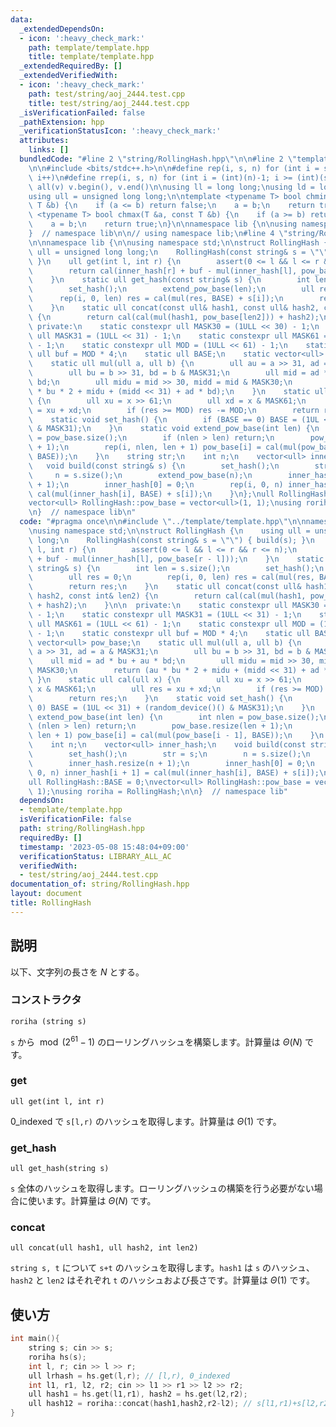 ```yaml
---
data:
  _extendedDependsOn:
  - icon: ':heavy_check_mark:'
    path: template/template.hpp
    title: template/template.hpp
  _extendedRequiredBy: []
  _extendedVerifiedWith:
  - icon: ':heavy_check_mark:'
    path: test/string/aoj_2444.test.cpp
    title: test/string/aoj_2444.test.cpp
  _isVerificationFailed: false
  _pathExtension: hpp
  _verificationStatusIcon: ':heavy_check_mark:'
  attributes:
    links: []
  bundledCode: "#line 2 \"string/RollingHash.hpp\"\n\n#line 2 \"template/template.hpp\"\
    \n\n#include <bits/stdc++.h>\n\n#define rep(i, s, n) for (int i = s; i < (int)(n);\
    \ i++)\n#define rrep(i, s, n) for (int i = (int)(n)-1; i >= (int)(s); i--)\n#define\
    \ all(v) v.begin(), v.end()\n\nusing ll = long long;\nusing ld = long double;\n\
    using ull = unsigned long long;\n\ntemplate <typename T> bool chmin(T &a, const\
    \ T &b) {\n    if (a <= b) return false;\n    a = b;\n    return true;\n}\ntemplate\
    \ <typename T> bool chmax(T &a, const T &b) {\n    if (a >= b) return false;\n\
    \    a = b;\n    return true;\n}\n\nnamespace lib {\n\nusing namespace std;\n\n\
    }  // namespace lib\n\n// using namespace lib;\n#line 4 \"string/RollingHash.hpp\"\
    \n\nnamespace lib {\n\nusing namespace std;\n\nstruct RollingHash {\n    using\
    \ ull = unsigned long long;\n    RollingHash(const string& s = \"\") { build(s);\
    \ }\n    ull get(int l, int r) {\n        assert(0 <= l && l <= r && r <= n);\n\
    \        return cal(inner_hash[r] + buf - mul(inner_hash[l], pow_base[r - l]));\n\
    \    }\n    static ull get_hash(const string& s) {\n        int len = s.size();\n\
    \        set_hash();\n        extend_pow_base(len);\n        ull res = 0;\n  \
    \      rep(i, 0, len) res = cal(mul(res, BASE) + s[i]);\n        return res;\n\
    \    }\n    static ull concat(const ull& hash1, const ull& hash2, const int& len2)\
    \ {\n        return cal(cal(mul(hash1, pow_base[len2])) + hash2);\n    }\n\n \
    \ private:\n    static constexpr ull MASK30 = (1ULL << 30) - 1;\n    static constexpr\
    \ ull MASK31 = (1ULL << 31) - 1;\n    static constexpr ull MASK61 = (1ULL << 61)\
    \ - 1;\n    static constexpr ull MOD = (1ULL << 61) - 1;\n    static constexpr\
    \ ull buf = MOD * 4;\n    static ull BASE;\n    static vector<ull> pow_base;\n\
    \    static ull mul(ull a, ull b) {\n        ull au = a >> 31, ad = a & MASK31;\n\
    \        ull bu = b >> 31, bd = b & MASK31;\n        ull mid = ad * bu + au *\
    \ bd;\n        ull midu = mid >> 30, midd = mid & MASK30;\n        return (au\
    \ * bu * 2 + midu + (midd << 31) + ad * bd);\n    }\n    static ull cal(ull x)\
    \ {\n        ull xu = x >> 61;\n        ull xd = x & MASK61;\n        ull res\
    \ = xu + xd;\n        if (res >= MOD) res -= MOD;\n        return res;\n    }\n\
    \    static void set_hash() {\n        if (BASE == 0) BASE = (1UL << 31) + (random_device()()\
    \ & MASK31);\n    }\n    static void extend_pow_base(int len) {\n        int nlen\
    \ = pow_base.size();\n        if (nlen > len) return;\n        pow_base.resize(len\
    \ + 1);\n        rep(i, nlen, len + 1) pow_base[i] = cal(mul(pow_base[i - 1],\
    \ BASE));\n    }\n    string str;\n    int n;\n    vector<ull> inner_hash;\n \
    \   void build(const string& s) {\n        set_hash();\n        str = s;\n   \
    \     n = s.size();\n        extend_pow_base(n);\n        inner_hash.resize(n\
    \ + 1);\n        inner_hash[0] = 0;\n        rep(i, 0, n) inner_hash[i + 1] =\
    \ cal(mul(inner_hash[i], BASE) + s[i]);\n    }\n};\null RollingHash::BASE = 0;\n\
    vector<ull> RollingHash::pow_base = vector<ull>(1, 1);\nusing roriha = RollingHash;\n\
    \n}  // namespace lib\n"
  code: "#pragma once\n\n#include \"../template/template.hpp\"\n\nnamespace lib {\n\
    \nusing namespace std;\n\nstruct RollingHash {\n    using ull = unsigned long\
    \ long;\n    RollingHash(const string& s = \"\") { build(s); }\n    ull get(int\
    \ l, int r) {\n        assert(0 <= l && l <= r && r <= n);\n        return cal(inner_hash[r]\
    \ + buf - mul(inner_hash[l], pow_base[r - l]));\n    }\n    static ull get_hash(const\
    \ string& s) {\n        int len = s.size();\n        set_hash();\n        extend_pow_base(len);\n\
    \        ull res = 0;\n        rep(i, 0, len) res = cal(mul(res, BASE) + s[i]);\n\
    \        return res;\n    }\n    static ull concat(const ull& hash1, const ull&\
    \ hash2, const int& len2) {\n        return cal(cal(mul(hash1, pow_base[len2]))\
    \ + hash2);\n    }\n\n  private:\n    static constexpr ull MASK30 = (1ULL << 30)\
    \ - 1;\n    static constexpr ull MASK31 = (1ULL << 31) - 1;\n    static constexpr\
    \ ull MASK61 = (1ULL << 61) - 1;\n    static constexpr ull MOD = (1ULL << 61)\
    \ - 1;\n    static constexpr ull buf = MOD * 4;\n    static ull BASE;\n    static\
    \ vector<ull> pow_base;\n    static ull mul(ull a, ull b) {\n        ull au =\
    \ a >> 31, ad = a & MASK31;\n        ull bu = b >> 31, bd = b & MASK31;\n    \
    \    ull mid = ad * bu + au * bd;\n        ull midu = mid >> 30, midd = mid &\
    \ MASK30;\n        return (au * bu * 2 + midu + (midd << 31) + ad * bd);\n   \
    \ }\n    static ull cal(ull x) {\n        ull xu = x >> 61;\n        ull xd =\
    \ x & MASK61;\n        ull res = xu + xd;\n        if (res >= MOD) res -= MOD;\n\
    \        return res;\n    }\n    static void set_hash() {\n        if (BASE ==\
    \ 0) BASE = (1UL << 31) + (random_device()() & MASK31);\n    }\n    static void\
    \ extend_pow_base(int len) {\n        int nlen = pow_base.size();\n        if\
    \ (nlen > len) return;\n        pow_base.resize(len + 1);\n        rep(i, nlen,\
    \ len + 1) pow_base[i] = cal(mul(pow_base[i - 1], BASE));\n    }\n    string str;\n\
    \    int n;\n    vector<ull> inner_hash;\n    void build(const string& s) {\n\
    \        set_hash();\n        str = s;\n        n = s.size();\n        extend_pow_base(n);\n\
    \        inner_hash.resize(n + 1);\n        inner_hash[0] = 0;\n        rep(i,\
    \ 0, n) inner_hash[i + 1] = cal(mul(inner_hash[i], BASE) + s[i]);\n    }\n};\n\
    ull RollingHash::BASE = 0;\nvector<ull> RollingHash::pow_base = vector<ull>(1,\
    \ 1);\nusing roriha = RollingHash;\n\n}  // namespace lib"
  dependsOn:
  - template/template.hpp
  isVerificationFile: false
  path: string/RollingHash.hpp
  requiredBy: []
  timestamp: '2023-05-08 15:48:04+09:00'
  verificationStatus: LIBRARY_ALL_AC
  verifiedWith:
  - test/string/aoj_2444.test.cpp
documentation_of: string/RollingHash.hpp
layout: document
title: RollingHash
---
```


## 説明

以下、文字列の長さを $N$ とする。

### コンストラクタ

`roriha (string s)`

`s` から $\bmod (2^{61}-1)$ のローリングハッシュを構築します。計算量は $\Theta(N)$ です。

### get 

`ull get(int l, int r)`

0_indexed で `s[l,r)` のハッシュを取得します。計算量は $\Theta(1)$ です。

### get_hash

`ull get_hash(string s)`

`s` 全体のハッシュを取得します。ローリングハッシュの構築を行う必要がない場合に使います。計算量は $\Theta(N)$ です。

### concat

`ull concat(ull hash1, ull hash2, int len2)`

`string s, t` について `s+t` のハッシュを取得します。`hash1` は `s` のハッシュ、`hash2` と `len2` はそれぞれ `t` のハッシュおよび長さです。計算量は $\Theta(1)$ です。

## 使い方

```cpp
int main(){
    string s; cin >> s;
    roriha hs(s);
    int l, r; cin >> l >> r;
    ull lrhash = hs.get(l,r); // [l,r), 0_indexed
    int l1, r1, l2, r2; cin >> l1 >> r1 >> l2 >> r2;
    ull hash1 = hs.get(l1,r1), hash2 = hs.get(l2,r2);
    ull hash12 = roriha::concat(hash1,hash2,r2-l2); // s[l1,r1)+s[l2,r2) のハッシュを取得する
}

```
